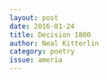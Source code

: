 ```yaml
---
layout: post 
date: 2016-01-24
title: Decision 1800
author: Neal Kitterlin
category: poetry
issue: ameria
---
```

